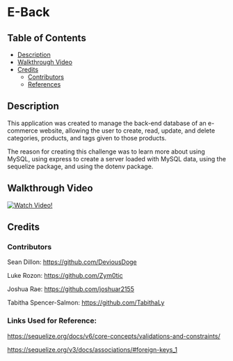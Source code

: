 # E-Back

## Table of Contents
  - [Description](#description)
  - [Walkthrough Video](#walkthrough-video)
  - [Credits](#credits)
    - [Contributors](#contributors)
    - [References](#links-used-for-reference)

## Description

This application was created to manage the back-end database of an e-commerce website, allowing the user to create, read, update, and delete categories, products, and tags given to those products.

The reason for creating this challenge was to learn more about using MySQL, using express to create a server loaded with MySQL data, using the sequelize package, and using the dotenv package.

## Walkthrough Video

[![Watch Video!](https://img.youtube.com/vi/X8ZM-k1fVzk/maxresdefault.jpg)](https://youtu.be/X8ZM-k1fVzk)

## Credits

### Contributors

Sean Dillon: https://github.com/DeviousDoge

Luke Rozon: https://github.com/Zym0tic

Joshua Rae: https://github.com/joshuar2155

Tabitha Spencer-Salmon: https://github.com/TabithaLy

### Links Used for Reference:

https://sequelize.org/docs/v6/core-concepts/validations-and-constraints/

https://sequelize.org/v3/docs/associations/#foreign-keys_1
